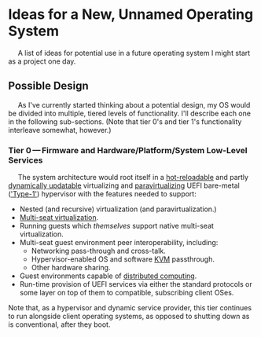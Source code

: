# Ideas for a New, Unnamed Operating System

&nbsp;&nbsp;&nbsp;&nbsp;&nbsp;A list of ideas for potential use in a future operating system I might start as a project one day.  

## Possible Design

&nbsp;&nbsp;&nbsp;&nbsp;&nbsp;As I've currently started thinking about a potential design, my OS would be divided into multiple, tiered levels of functionality.  I'll describe each one in the following sub-sections.  (Note that tier 0's and tier 1's functionality interleave somewhat, however.)  

### Tier 0&thinsp;—&thinsp;Firmware and Hardware/Platform/System Low-Level Services

&nbsp;&nbsp;&nbsp;&nbsp;&nbsp;The system architecture would root itself in a [hot-reloadable](https://en.wikipedia.org/wiki/Hot_swapping#Software) and partly [dynamically updatable](https://en.wikipedia.org/wiki/Dynamic_software_updating) virtualizing and [paravirtualizing](https://en.wikipedia.org/wiki/Paravirtualization) UEFI bare-metal (['Type-1'](https://en.wikipedia.org/wiki/Hypervisor#Classification)) hypervisor with the features needed to support:  

 - Nested (and recursive) virtualization (and paravirtualization.)  
 - [Multi-seat virtualization](https://en.wikipedia.org/wiki/Multiseat_desktop_virtualization).  
 - Running guests which _themselves_ support native multi-seat virtualization.  
 - Multi-seat guest environment peer interoperability, including:  
   - Networking pass-through and cross-talk.  
   - Hypervisor-enabled OS and software [KVM](https://en.wikipedia.org/wiki/KVM_switch) passthrough.  
   - Other hardware sharing.  
 - Guest environments capable of [distributed computing](https://en.wikipedia.org/wiki/Distributed_computing).  
 - Run-time provision of UEFI services via either the standard protocols or some layer on top of them to compatible, subscribing client OSes.  

Note that, as a hypervisor and dynamic service provider, this tier continues to run alongside client operating systems, as opposed to shutting down as is conventional, after they boot.  

